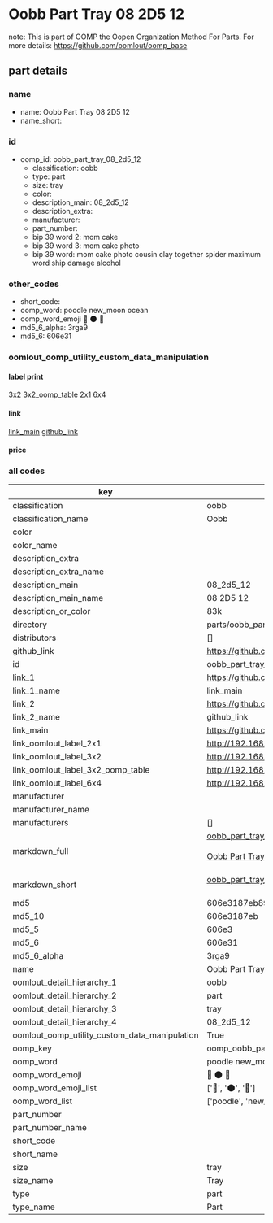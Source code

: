 # Oobb Part Tray 08 2D5 12  

note: This is part of OOMP the Oopen Organization Method For Parts. For more details: https://github.com/oomlout/oomp_base

##  part details





### name
* name: Oobb Part Tray 08 2D5 12
* name_short: 
### id
* oomp_id: oobb_part_tray_08_2d5_12
  * classification: oobb
  * type: part
  * size: tray
  * color: 
  * description_main: 08_2d5_12
  * description_extra: 
  * manufacturer: 
  * part_number: 
  * bip 39 word 2: mom cake
  * bip 39 word 3: mom cake photo
  * bip 39 word: mom cake photo cousin clay together spider maximum word ship damage alcohol

### other_codes
* short_code: 
* oomp_word: poodle new_moon ocean
* oomp_word_emoji :poodle: :new_moon: :ocean:
* md5_6_alpha: 3rga9
* md5_6: 606e31






### oomlout_oomp_utility_custom_data_manipulation
#### label print
[3x2](http://192.168.1.245:1112/?label=oomp%203rga9)
[3x2_oomp_table](http://192.168.1.107:1112/?label=oomp%203rga9)
[2x1](http://192.168.1.242:1112/?label=oomp%203rga9)
[6x4](http://192.168.1.55:1112/?label=oomp%203rga9)    

#### link

[link_main](https://github.com/oomlout/oomlout_oomp_current_version_messy/tree/main/parts/oobb_part_tray_08_2d5_12) [github_link](https://github.com/oomlout/oomlout_oomp_part_src/tree/main/parts/oobb_part_tray_08_2d5_12)                             

#### price







### all codes 
| key | value |  
| --- | --- |  
| classification | oobb |  
| classification_name | Oobb |  
| color |  |  
| color_name |  |  
| description_extra |  |  
| description_extra_name |  |  
| description_main | 08_2d5_12 |  
| description_main_name | 08 2D5 12 |  
| description_or_color | 83k |  
| directory | parts/oobb_part_tray_08_2d5_12 |  
| distributors | [] |  
| github_link | https://github.com/oomlout/oomlout_oomp_part_src/tree/main/parts/oobb_part_tray_08_2d5_12 |  
| id | oobb_part_tray_08_2d5_12 |  
| link_1 | https://github.com/oomlout/oomlout_oomp_current_version_messy/tree/main/parts/oobb_part_tray_08_2d5_12 |  
| link_1_name | link_main |  
| link_2 | https://github.com/oomlout/oomlout_oomp_part_src/tree/main/parts/oobb_part_tray_08_2d5_12 |  
| link_2_name | github_link |  
| link_main | https://github.com/oomlout/oomlout_oomp_current_version_messy/tree/main/parts/oobb_part_tray_08_2d5_12 |  
| link_oomlout_label_2x1 | http://192.168.1.242:1112/?label=oomp%203rga9 |  
| link_oomlout_label_3x2 | http://192.168.1.245:1112/?label=oomp%203rga9 |  
| link_oomlout_label_3x2_oomp_table | http://192.168.1.107:1112/?label=oomp%203rga9 |  
| link_oomlout_label_6x4 | http://192.168.1.55:1112/?label=oomp%203rga9 |  
| manufacturer |  |  
| manufacturer_name |  |  
| manufacturers | [] |  
| markdown_full | [oobb_part_tray_08_2d5_12](https://github.com/oomlout/oomlout_oomp_current_version_messy/tree/main/parts/oobb_part_tray_08_2d5_12)<br>[](https://github.com/oomlout/oomlout_oomp_current_version_messy/tree/main/parts/oobb_part_tray_08_2d5_12)<br>[Oobb Part Tray 08 2D5 12](https://github.com/oomlout/oomlout_oomp_current_version_messy/tree/main/parts/oobb_part_tray_08_2d5_12)<br><br> |  
| markdown_short | [oobb_part_tray_08_2d5_12](https://github.com/oomlout/oomlout_oomp_current_version_messy/tree/main/parts/oobb_part_tray_08_2d5_12)<br><br> |  
| md5 | 606e3187eb897a378e95131747481476 |  
| md5_10 | 606e3187eb |  
| md5_5 | 606e3 |  
| md5_6 | 606e31 |  
| md5_6_alpha | 3rga9 |  
| name | Oobb Part Tray 08 2D5 12 |  
| oomlout_detail_hierarchy_1 | oobb |  
| oomlout_detail_hierarchy_2 | part |  
| oomlout_detail_hierarchy_3 | tray |  
| oomlout_detail_hierarchy_4 | 08_2d5_12 |  
| oomlout_oomp_utility_custom_data_manipulation | True |  
| oomp_key | oomp_oobb_part_tray_08_2d5_12 |  
| oomp_word | poodle new_moon ocean |  
| oomp_word_emoji | :poodle: :new_moon: :ocean: |  
| oomp_word_emoji_list | [':poodle:', ':new_moon:', ':ocean:'] |  
| oomp_word_list | ['poodle', 'new_moon', 'ocean'] |  
| part_number |  |  
| part_number_name |  |  
| short_code |  |  
| short_name |  |  
| size | tray |  
| size_name | Tray |  
| type | part |  
| type_name | Part |  
